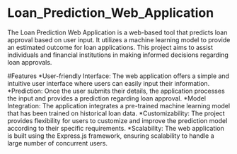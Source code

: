 # Loan_Prediction_Web_Application
The Loan Prediction Web Application is a web-based tool that predicts loan approval based on user input. It utilizes a machine learning model to provide an estimated outcome for loan applications. This project aims to assist individuals and financial institutions in making informed decisions regarding loan approvals.

#Features
*User-friendly Interface: The web application offers a simple and intuitive user interface where users can easily input their information.
*Prediction: Once the user submits their details, the application processes the input and provides a prediction regarding loan approval.
*Model Integration: The application integrates a pre-trained machine learning model that has been trained on historical loan data.
*Customizability: The project provides flexibility for users to customize and improve the prediction model according to their specific requirements.
*Scalability: The web application is built using the Express.js framework, ensuring scalability to handle a large number of concurrent users.
